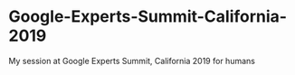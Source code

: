 # Google-Experts-Summit-California-2019
My session at Google Experts Summit, California 2019 for humans 

